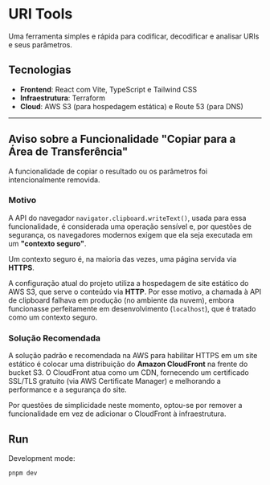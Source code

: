 # URI Tools

Uma ferramenta simples e rápida para codificar, decodificar e analisar URIs e seus parâmetros.

## Tecnologias

- **Frontend**: React com Vite, TypeScript e Tailwind CSS
- **Infraestrutura**: Terraform
- **Cloud**: AWS S3 (para hospedagem estática) e Route 53 (para DNS)

---

## Aviso sobre a Funcionalidade "Copiar para a Área de Transferência"

A funcionalidade de copiar o resultado ou os parâmetros foi intencionalmente removida.

### Motivo

A API do navegador `navigator.clipboard.writeText()`, usada para essa funcionalidade, é considerada uma operação sensível e, por questões de segurança, os navegadores modernos exigem que ela seja executada em um **"contexto seguro"**.

Um contexto seguro é, na maioria das vezes, uma página servida via **HTTPS**.

A configuração atual do projeto utiliza a hospedagem de site estático do AWS S3, que serve o conteúdo via **HTTP**. Por esse motivo, a chamada à API de clipboard falhava em produção (no ambiente da nuvem), embora funcionasse perfeitamente em desenvolvimento (`localhost`), que é tratado como um contexto seguro.

### Solução Recomendada

A solução padrão e recomendada na AWS para habilitar HTTPS em um site estático é colocar uma distribuição do **Amazon CloudFront** na frente do bucket S3. O CloudFront atua como um CDN, fornecendo um certificado SSL/TLS gratuito (via AWS Certificate Manager) e melhorando a performance e a segurança do site.

Por questões de simplicidade neste momento, optou-se por remover a funcionalidade em vez de adicionar o CloudFront à infraestrutura.

## Run

Development mode:

```bash
pnpm dev
```
